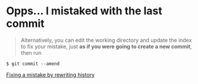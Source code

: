 # Opps... I mistaked with the last commit  

> Alternatively, you can edit the working directory and update the index to fix your mistake, just **as if you were going to create a new commit**, then run

```
$ git commit --amend
```

[Fixing a mistake by rewriting history](https://www.kernel.org/pub/software/scm/git/docs/user-manual.html)